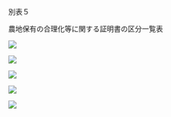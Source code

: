 別表５

農地保有の合理化等に関する証明書の区分一覧表

![](https://www.nta.go.jp/tmp/1fd85b60-205f-400d-8597-37a67c12c689/images/97dcd4cb5e20dfe38f7ac7ca02d61378a3f87791a06b576d79db50d53675025f.jpg)

![](https://www.nta.go.jp/tmp/1fd85b60-205f-400d-8597-37a67c12c689/images/48c041362462657736fb66e71b40e7c85b03f8706272f38a0f9f836fa546f3f9.jpg)

![](https://www.nta.go.jp/tmp/1fd85b60-205f-400d-8597-37a67c12c689/images/43dc3dab3c2fa23df3a5798cbb6a40c3c708e7080748a8c586cb24657bef0415.jpg)

![](https://www.nta.go.jp/tmp/1fd85b60-205f-400d-8597-37a67c12c689/images/c0fa4255b9e34b227f84a416d24b054ea1e38b122e7615a5e5b11628242c6fe2.jpg)

![](https://www.nta.go.jp/tmp/1fd85b60-205f-400d-8597-37a67c12c689/images/a5e61abe99d59895d742682dc8e07912674cc2fd32345f6c543ece1073930ce3.jpg)